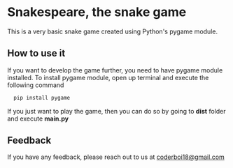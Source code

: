 
# Snakespeare, the snake game

This is a very basic snake game created using Python's pygame module.



## How to use it

If you want to develop the game further, you need to have pygame module installed. To install pygame module, open up terminal and execute the following command

```bash
  pip install pygame
```

If you just want to play the game, then you can do so by going to **dist** folder and execute **main.py**



## Feedback

If you have any feedback, please reach out to us at coderboi18@gmail.com

